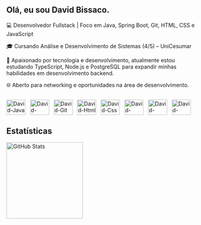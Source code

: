 ## Olá, eu sou David Bissaco.

💻 Desenvolvedor Fullstack | Foco em Java, Spring Boot, Git, HTML, CSS e JavaScript

🎓 Cursando Análise e Desenvolvimento de Sistemas (4/5) – UniCesumar

🚀 Apaixonado por tecnologia e desenvolvimento, atualmente estou estudando TypeScript, Node.js e PostgreSQL para expandir minhas habilidades em desenvolvimento backend.

🌐 Aberto para networking e oportunidades na área de desenvolvimento.

##

<div flex-direction="row">
  <img align="center" alt="David-Java" height="40" width="50" src="https://cdn.jsdelivr.net/gh/devicons/devicon@latest/icons/java/java-original.svg" /> &nbsp;
  <img align="center" alt="David-Spring" height="40" width="50" src="https://cdn.jsdelivr.net/gh/devicons/devicon@latest/icons/spring/spring-original-wordmark.svg" /> &nbsp;
  <img align="center" alt="David-Git" height="40" width="50" src="https://cdn.jsdelivr.net/gh/devicons/devicon@latest/icons/git/git-original.svg" /> &nbsp;
  <img align="center" alt="David-Html" height="40" width="50" src="https://cdn.jsdelivr.net/gh/devicons/devicon@latest/icons/html5/html5-original.svg" /> &nbsp;
  <img align="center" alt="David-Css" height="40" width="50" src="https://cdn.jsdelivr.net/gh/devicons/devicon@latest/icons/css3/css3-original.svg" /> &nbsp;
  <img align="center" alt="David-JavaScript" height="40" width="50" src="https://cdn.jsdelivr.net/gh/devicons/devicon@latest/icons/javascript/javascript-original.svg" /> &nbsp;
  <img align="center" alt="David-Angular" height="40" width="50" src="https://cdn.jsdelivr.net/gh/devicons/devicon@latest/icons/angularjs/angularjs-original.svg" /> &nbsp;
  <img align="center" alt="David-TypeScript" height="40" width="50" src="https://cdn.jsdelivr.net/gh/devicons/devicon@latest/icons/typescript/typescript-original.svg" />
</div>

## Estatísticas 

<p>

<img 
      align="left" 
      alt="GitHub Stats" 
      height="200" 
      src="https://github-readme-stats.vercel.app/api/top-langs/?username=davidbs09&theme=transparent&layout=compact&custom_title=Tecnologias&langs_count=20&count_private=true&hide=html,jupyter%20notebook" 
  />
</p>

